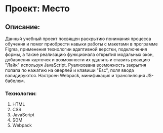 # **Проект: Место**

## Описание:

Данный учебный проект посвящен раскрытию понимания процесса обучения и помог приобрести навыки работы с макетами в программе Figma, применения технологии адаптивной верстки, подключения формы, а также реализацию функционала открытия модальных окон, добавления карточек и возможности их удалять и ставить реакцию "Лайк" используя JavaScript.
Руализована возможность закрытия попапа по нажатию на оверлей и клавиши "Esc", поля ввода валидируются.
Настроен Webpack, минификация и транспиляция JS-бабелем.

### Технологии:

1. HTML
2. CSS
3. JavaScript
4. БЭМ
5. Webpack
